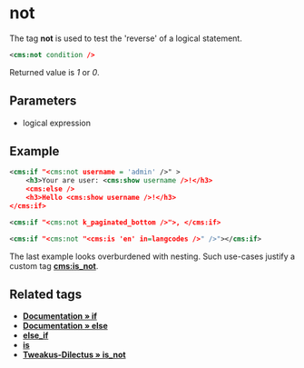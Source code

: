 # not

The tag **not** is used to test the 'reverse' of a logical statement.

```xml
<cms:not condition />
```

Returned value is *1* or *0*.

## Parameters

* logical expression

## Example

```xml
<cms:if "<cms:not username = 'admin' />" >
    <h3>Your are user: <cms:show username />!</h3>
    <cms:else />
    <h3>Hello <cms:show username />!</h3>
</cms:if>
```

```xml
<cms:if "<cms:not k_paginated_bottom />">, </cms:if>
```

```xml
<cms:if "<cms:not "<cms:is 'en' in=langcodes />" />"></cms:if>
```

The last example looks overburdened with nesting. Such use-cases justify a custom tag [**cms:is_not**](#related-tags).

## Related tags

* [**Documentation &raquo; if**](https://docs.couchcms.com/tags-reference/if.html)
* [**Documentation &raquo; else**](https://docs.couchcms.com/tags-reference/else.html)
* [**else_if**](./else_if.md)
* [**is**](./Arrays/is.md)
* [**Tweakus-Dilectus &raquo; is_not**](https://github.com/trendoman/Tweakus-Dilectus/tree/main/anton.cms%40ya.ru__tags-new/is_not/)

<!--## Related pages-->

